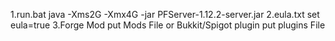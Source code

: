 1.run.bat java -Xms2G -Xmx4G -jar PFServer-1.12.2-server.jar
2.eula.txt set eula=true
3.Forge Mod put Mods File or Bukkit/Spigot plugin put plugins File
